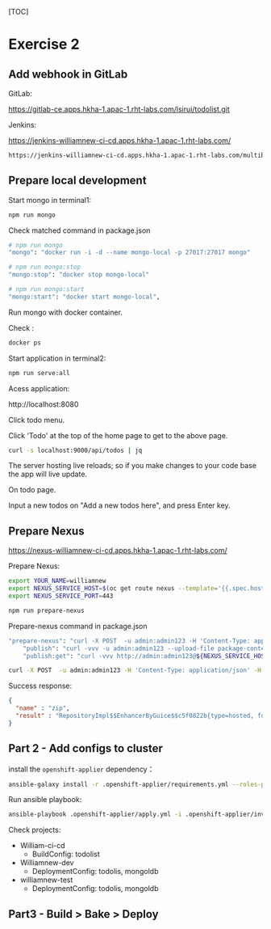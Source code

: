 [TOC]

# Exercise 2

## Add webhook in GitLab

GitLab:

https://gitlab-ce.apps.hkha-1.apac-1.rht-labs.com/lsirui/todolist.git



Jenkins:

https://jenkins-williamnew-ci-cd.apps.hkha-1.apac-1.rht-labs.com/





```bash
https://jenkins-williamnew-ci-cd.apps.hkha-1.apac-1.rht-labs.com/multibranch-webhook-trigger/invoke?token=todolist
```



## Prepare local development



Start mongo in terminal1:

```bash
npm run mongo
```



Check matched command in package.json

```bash
# npm run mongo
"mongo": "docker run -i -d --name mongo-local -p 27017:27017 mongo"

# npm run mongo:stop
"mongo:stop": "docker stop mongo-local"

# npm run mongo:start
"mongo:start": "docker start mongo-local",
```





Run mongo with docker container.

Check :

```bash
docker ps
```





Start application in terminal2:

```bash
npm run serve:all
```



Acess application:

http://localhost:8080



Click todo menu.

Click 'Todo' at the top of the home page to get to the above page.



```bash
curl -s localhost:9000/api/todos | jq
```



The server hosting live reloads; so if you make changes to your code base the app will live update.



On todo page.

Input a new todos on "Add a new todos here", and press Enter key.









## Prepare Nexus

https://nexus-williamnew-ci-cd.apps.hkha-1.apac-1.rht-labs.com/



Prepare Nexus:

```bash
export YOUR_NAME=williamnew
export NEXUS_SERVICE_HOST=$(oc get route nexus --template='{{.spec.host}}' -n ${YOUR_NAME}-ci-cd)
export NEXUS_SERVICE_PORT=443

```



```bash
npm run prepare-nexus
```





Prepare-nexus command in package.json

```bash
"prepare-nexus": "curl -X POST  -u admin:admin123 -H 'Content-Type: application/json' -H 'Accept: application/json' -d @nexus.json https://${NEXUS_SERVICE_HOST}:${NEXUS_SERVICE_PORT}/service/siesta/rest/v1/script && curl -X POST  -u admin:admin123 -H 'Content-Type: text/plain' -H 'Accept: application/json' https://${NEXUS_SERVICE_HOST}:${NEXUS_SERVICE_PORT}/service/siesta/rest/v1/script/zip/run",
    "publish": "curl -vvv -u admin:admin123 --upload-file package-contents.zip http://${NEXUS_SERVICE_HOST}:${NEXUS_SERVICE_PORT}/repository/zip/com/redhat/todolist/${JOB_NAME}.${BUILD_NUMBER}/package-contents.zip",
    "publish:get": "curl -vvv http://admin:admin123@${NEXUS_SERVICE_HOST}:${NEXUS_SERVICE_PORT}/repository/zip/com/redhat/todolist/${BUILD_TAG}/package-contents.zip -o package-contents.zip"

```





```bash
curl -X POST  -u admin:admin123 -H 'Content-Type: application/json' -H 'Accept: application/json' -d @nexus.json https://${NEXUS_SERVICE_HOST}:${NEXUS_SERVICE_PORT}/service/siesta/rest/v1/script && curl -X POST  -u admin:admin123 -H 'Content-Type: text/plain' -H 'Accept: application/json' https://${NEXUS_SERVICE_HOST}:${NEXUS_SERVICE_PORT}/service/siesta/rest/v1/script/zip/run
```



Success response:

```json
{
  "name" : "zip",
  "result" : "RepositoryImpl$$EnhancerByGuice$$c5f0822b{type=hosted, format=raw, name='zip'}"
}
```



## Part 2 - Add configs to cluster



install the `openshift-applier` dependency：

```bash
ansible-galaxy install -r .openshift-applier/requirements.yml --roles-path=.openshift-applier/roles

```



Run ansible playbook:

```bash
ansible-playbook .openshift-applier/apply.yml -i .openshift-applier/inventory/
```



Check projects:

- William-ci-cd
  - BuildConfig: todolist
- Williamnew-dev
  - DeploymentConfig: todolis, mongoldb
- williamnew-test
  - DeploymentConfig: todolis, mongoldb



## Part3 - Build > Bake > Deploy








